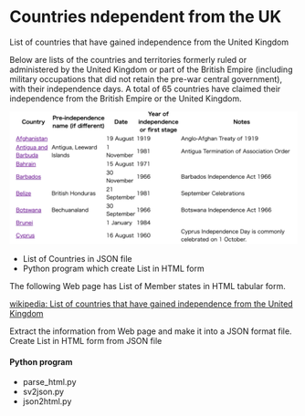 Countries ndependent from the UK
===============

List of countries that have gained independence from the United Kingdom

Below are lists of the countries and territories formerly ruled or administered by the United Kingdom or part of the British Empire (including military occupations that did not retain the pre-war central government), with their independence days. 
A total of 65 countries have claimed their independence from the British Empire or the United Kingdom.

![countries ndependent from the uk](https://github.com/ohwada/World_Countries/blob/main/countries_independent_from_uk/screenshots/countries_from_uk.png)

- List of  Countries in JSON file
- Python program which create List in HTML form

The following Web page has List of Member states in HTML tabular form.

[wikipedia: List of countries that have gained independence from the United Kingdom](https://en.wikipedia.org/wiki/List_of_countries_that_have_gained_independence_from_the_United_Kingdom)

Extract the information from Web page
and make it into a JSON format file.
Create List in HTML form from JSON file

#### Python program
- parse_html.py
- sv2json.py
- json2html.py

